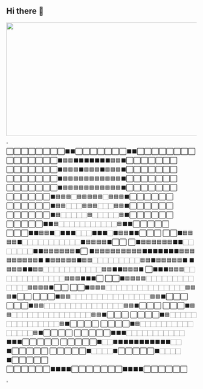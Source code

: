 ## Hi there 👋

<!--
**ravenkim/ravenkim** is a ✨ _special_ ✨ repository because its `README.md` (this file) appears on your GitHub profile.

Here are some ideas to get you started:

- 🔭 I’m currently working on ...
- 🌱 I’m currently learning ...
- 👯 I’m looking to collaborate on ...
- 🤔 I’m looking for help with ...
- 💬 Ask me about ...
- 📫 How to reach me: ...
- 😄 Pronouns: ...
- ⚡ Fun fact: ...
-->


<a href="https://github.com/devxb/gitanimals">
<img
  src="https://render.gitanimals.org/farms/ravenkim"
  width="600"
  height="300"
/>
</a>


'
⬜⬜⬜⬜⬜⬜⬜⬜⬛⬛⬜⬜⬜⬜⬜⬜⬜⬛⬛⬜⬜⬜⬜⬜⬜⬜⬜
⬜⬜⬜⬜⬜⬜⬜⬛🟦🟦⬛⬛⬛⬛⬛⬛⬛🟦🟦⬛⬜⬜⬜⬜⬜⬜⬜
⬜⬜⬜⬜⬜⬜⬜⬛🟦🟦🟦⬛🟦🟦🟦⬛🟦🟦🟦⬛⬜⬜⬜⬜⬜⬜⬜
⬜⬜⬜⬜⬜⬜⬜⬛🟦🟦🟦🟦🟦🟦🟦🟦🟦🟦🟦⬛⬜⬜⬜⬜⬜⬜⬜
⬜⬜⬜⬜⬜⬜⬜⬛🟦🟦🟦🟦🟦🟦🟦🟦🟦🟦🟦⬛⬜⬜⬜⬜⬜⬜⬜
⬜⬜⬜⬜⬜⬜⬛🟦🟦🟦🏻🟦🟦🟦🟦🟦🏻🟦🟦🟦⬛⬜⬜⬜⬜⬜⬜
⬜⬜⬜⬜⬜⬜⬛🟦🟦🏻🏻🏻🟦🟦🟦🏻🏻🏻🟦🟦⬛⬜⬜⬜⬜⬜⬜
⬜⬜⬜⬜⬜⬜⬛🟦🏻🏻🏻🏻🏻🟦🏻🏻🏻🏻🏻🟦⬛⬜⬜⬜⬜⬜⬜
⬜⬜⬜⬜⬜⬛⬛🟦🏻🏻🏻🏻🏻🏻🏻🏻🏻🏻🏻🟦⬛⬛⬜⬜⬜⬜⬜
⬜⬜⬜⬛⬛🟦🟦⬛🏻⬛⬛⬛🏻🏻🏻⬛⬛⬛🏻⬛🟦🟦⬛⬛⬜⬜⬜
⬜⬜⬛🟦🟦🟦🟦⬛🏻🏻🏻🏻🏻🏻🏻🏻🏻🏻🏻⬛🟦🟦🟦🟦⬛⬜⬜
⬜⬛🟦🟦🟦🟦🟦🟦⬛⬛🏻🏻🏻🏻🏻🏻🏻⬛⬛🟦🟦🟦🟦🟦🟦⬛⬜
⬛🟦🟦🟦🟦🟦🟦🟦🟦🟦⬛⬛⬛⬛⬛⬛⬛🟦🟦🟦🟦🟦🟦🟦🟦🟦⬛
⬛🟦🟦🟦🟦🟦⬛🟦🟦🏻🏻🏻🏻🏻🏻🏻🏻🏻🟦🟦⬛🟦🟦🟦🟦🟦⬛
⬛🟦🟦🟦⬛⬛🟦🟦🏻🏻🏻🏻🏻🏻🏻🏻🏻🏻🏻🟦🟦⬛⬛🟦🟦🟦⬛
⬜⬛⬛⬛🟦🟦🟦🏻🏻🏻🏻🏻🏻🏻🏻🏻🏻🏻🏻🏻🟦🟦🟦⬛⬛⬛⬜
⬜⬜⬛🟦🟦🟦🟦🏻🏻🏻🏻🏻🏻🏻🏻🏻🏻🏻🏻🏻🟦🟦🟦🟦⬛⬜⬜
⬜⬜⬛🟦🟦🟦🏻🏻🏻🏻🏻🏻🏻🏻🏻🏻🏻🏻🏻🏻🏻🟦🟦🟦⬛⬜⬜
⬜⬜⬜⬛🟦🟦🏻🏻🏻🏻🏻🏻🏻🏻🏻🏻🏻🏻🏻🏻🏻🟦🟦⬛⬜⬜⬜
⬜⬜⬜⬛🟦🟦🏻🏻🏻🏻🏻🏻🏻🏻🏻🏻🏻🏻🏻🏻🏻🟦🟦⬛⬜⬜⬜
⬜⬜⬜⬛🟦🟦🏻🏻🏻🏻🏻🏻🏻🏻🏻🏻🏻🏻🏻🏻🏻🟦🟦⬛⬜⬜⬜
⬜⬜⬜⬜⬛🟦🏻🏻🏻🏻🏻🏻🏻🏻🏻🏻🏻🏻🏻🏻🏻🟦⬛⬜⬜⬜⬜
⬜⬜⬜⬜⬛🟦🏻🏻🏻🏻🏻🏻🏻🏻🏻🏻🏻🏻🏻🏻🏻🟦⬛⬜⬜⬜⬜
⬜⬜⬜⬜⬜⬛⬛⬛🏻🏻🏻🏻🏻🏻🏻🏻🏻🏻🏻⬛⬛⬛⬜⬜⬜⬜⬜
⬜⬜⬜⬜⬜⬛🏻🏻⬛⬛⬛⬛⬛⬛⬛⬛⬛⬛⬛🏻🏻⬛⬜⬜⬜⬜⬜
⬜⬜⬜⬜⬜⬛🏻🏻🏻🏻⬛⬜⬜⬜⬜⬜⬛🏻🏻🏻🏻⬛⬜⬜⬜⬜⬜
⬜⬜⬜⬜⬜⬜⬛⬛⬛⬛⬜⬜⬜⬜⬜⬜⬜⬛⬛⬛⬛⬜⬜⬜⬜⬜⬜

'
